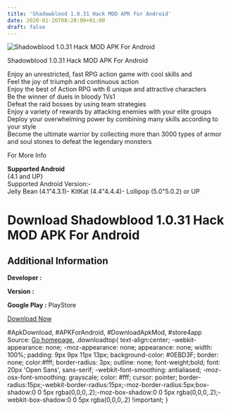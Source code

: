 ```yaml
---
title: 'Shadowblood 1.0.31 Hack MOD APK For Android'
date: 2020-01-26T08:28:00+01:00
draft: false
---
```


![Shadowblood 1.0.31 Hack MOD APK For Android](https://i0.wp.com/apkhome.net/wp-content/uploads/2017/06/Shadowblood-1.0.31.png "Shadowblood 1.0.31 Hack MOD APK For Android")

  

Shadowblood 1.0.31 Hack MOD APK For Android

Enjoy an unrestricted, fast RPG action game with cool skills and  
Feel the joy of triumph and continuous action  
Enjoy the best of Action RPG with 6 unique and attractive characters  
Be the winner of duels in bloody 1Vs1  
Defeat the raid bosses by using team strategies  
Enjoy a variety of rewards by attacking enemies with your elite groups  
Deploy your overwhelming power by combining many skills according to your style  
Become the ultimate warrior by collecting more than 3000 types of armor and soul stones to defeat the legendary monsters

For More Info

**Supported Android**  
{4.1 and UP}  
Supported Android Version:-  
Jelly Bean (4.1"4.3.1)- KitKat (4.4"4.4.4)- Lollipop (5.0"5.0.2) or UP

Download Shadowblood 1.0.31 Hack MOD APK For Android
====================================================

Additional Information
----------------------

**Developer :**

**Version :**

**Google Play :** PlayStore

  

[Download Now](https://store4app.co/post/shadowblood-1-0-31-hack-mod-apk-for-android_1573671594)

  
#ApkDownload, #APKForAndroid, #DownloadApkMod, #store4app  
Source: [Go homepage.](https://store4app.co/post/shadowblood-1-0-31-hack-mod-apk-for-android_1573671594) .downloadtop{ text-align:center; -webkit-appearance: none; -moz-appearance: none; appearance: none; width: 100%; padding: 9px 9px 11px 13px; background-color: #0EBD3F; border: none; color:#fff; border-radius: 3px; outline: none; font-weight;bold; font: 20px 'Open Sans', sans-serif; -webkit-font-smoothing: antialiased; -moz-osx-font-smoothing: grayscale; color: #fff; cursor: pointer; border-radius:15px;-webkit-border-radius:15px;-moz-border-radius:5px;box-shadow:0 0 5px rgba(0,0,0,.2);-moz-box-shadow:0 0 5px rgba(0,0,0,.2);-webkit-box-shadow:0 0 5px rgba(0,0,0,.2) !important; }